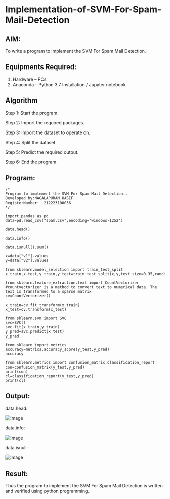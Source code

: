 # Implementation-of-SVM-For-Spam-Mail-Detection

## AIM:
To write a program to implement the SVM For Spam Mail Detection.

## Equipments Required:
1. Hardware – PCs
2. Anaconda – Python 3.7 Installation / Jupyter notebook

## Algorithm
Step 1: Start the program.

Step 2: Import the required packages.

Step 3: Import the dataset to operate on.

Step 4: Split the dataset.

Step 5: Predict the required output.

Step 6: End the program.
## Program:
```
/*
Program to implement the SVM For Spam Mail Detection..
Developed by:NAGALAPURAM HASIF
RegisterNumber:  212223100036
*/

import pandas as pd
data=pd.read_csv("spam.csv",encoding='windows-1252')

data.head()

data.info()

data.isnull().sum()

x=data["v1"].values
y=data["v2"].values

from sklearn.model_selection import train_test_split
x_train,x_test,y_train,y_test=train_test_split(x,y,test_size=0.35,random_state=0)

from sklearn.feature_extraction.text import CountVectorizer
#countvectorizer is a method to convert text to numerical data. The text is transformed to a sparse matrix
cv=CountVectorizer()

x_train=cv.fit_transform(x_train)
x_test=cv.transform(x_test)

from sklearn.svm import SVC
svc=SVC()
svc.fit(x_train,y_train)
y_pred=svc.predict(x_test)
y_pred

from sklearn import metrics
accuracy=metrics.accuracy_score(y_test,y_pred)
accuracy

from sklearn.metrics import confusion_matrix,classification_report
con=confusion_matrix(y_test,y_pred)
print(con)
cl=classification_report(y_test,y_pred)
print(cl)
```

## Output:
data.head:

![image](https://github.com/user-attachments/assets/b110cfa9-52ce-4b58-a7cd-cdb66b069eab)

data.info:

![image](https://github.com/user-attachments/assets/de8a9d35-33f8-4a69-982b-921f63f5d15d)

data.isnull:

![image](https://github.com/user-attachments/assets/737a4472-7e3d-486a-bb0a-fb7cf6b7e4d7)

## Result:
Thus the program to implement the SVM For Spam Mail Detection is written and verified using python programming..
